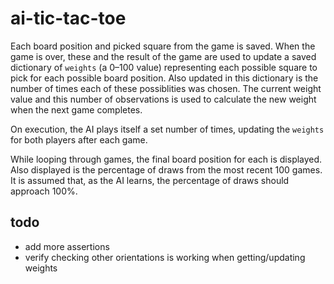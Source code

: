 # ai-tic-tac-toe

Each board position and picked square from the game is saved. When the game is over, these and the result of the game are used to update a saved dictionary of `weights` (a 0–100 value) representing each possible square to pick for each possible board position. Also updated in this dictionary is the number of times each of these possiblities was chosen. The current weight value and this number of observations is used to calculate the new weight when the next game completes.

On execution, the AI plays itself a set number of times, updating the `weights` for both players after each game.

While looping through games, the final board position for each is displayed. Also displayed is the percentage of draws from the most recent 100 games. It is assumed that, as the AI learns, the percentage of draws should approach 100%.

## todo

- add more assertions
- verify checking other orientations is working when getting/updating weights
